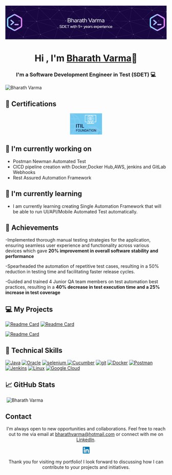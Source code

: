 <p align="center">
  <a href="https://www.linkedin.com/in/bharath-varma-87027493/" target="_blank" rel="noreferrer">
    <img src="images/Banner.png" alt="My banner">
  </a>
</p>

<h1 align="center">Hi , I'm <a href="https://www.linkedin.com/in/bharath-varma-87027493/" target="_blank" rel="noreferrer">Bharath Varma</a>👋 </h1>

<h3 align="center">I'm a Software Development Engineer in Test (SDET) 💻</h2>

<p align="left"> <img src="https://komarev.com/ghpvc/?username=bharath-ab&label=Profile%20views&color=0e75b6&style=flat" alt="Bharath Varma" /> </p>


## 🥇 Certifications
<p align="center">
  <img src="images/ITIL.png" alt="Bharath | ITIL Foundation" width="100 px"/>
</p>

## 🔭 I'm currently working on

- Postman Newman Automated Test
- CICD pipeline creation with Docker,Docker Hub,AWS, jenkins and GitLab Webhooks
- Rest Assured Automation Framework


## 🌱 I'm currently learning

- I am currently learning creating Single Automation Framework that will be able to run UI/API/Mobile Automated Test automatically.


## 🥇 Achievements

-Implemented thorough manual testing strategies for the application, ensuring
seamless user experience and functionality across various devices which gave
<b>20% improvement in overall software stability and performance</b>

-Spearheaded the automation of repetitive test cases, resulting in a 50% reduction in
testing time and facilitating faster release cycles.

-Guided and trained 4 Junior QA team members on test automation best practices,
resulting in a  <b>40% decrease in test execution time and a 25% increase in test
coverage </b>

## 💻 My Projects
[![Readme Card](https://github-readme-stats.vercel.app/api/pin/?username=bharath-ab&repo=ProductAPIRestAssured)](https://github.com/Bharath-ab/ProductAPIRestAssured)  [![Readme Card](https://github-readme-stats.vercel.app/api/pin/?username=bharath-ab&repo=Playwright)](https://github.com/Bharath-ab/Playwright)

[![Readme Card](https://github-readme-stats.vercel.app/api/pin/?username=bharath-ab&repo=PhoenixB2B)](https://github.com/Bharath-ab/PhoenixB2B)



## 💼 Technical Skills

<p align="left">
<a href="https://www.java.com/en/"><img src="https://www.vectorlogo.zone/logos/java/java-horizontal.svg" alt="Java" ></a>
<a href="https://www.oracle.com/in/database/"><img src="https://www.vectorlogo.zone/logos/oracle/oracle-ar21.svg" alt="Oracle" ></a>
<a href="https://www.selenium.dev" target="_blank" rel="noreferrer"> <img src="https://raw.githubusercontent.com/detain/svg-logos/780f25886640cef088af994181646db2f6b1a3f8/svg/selenium-logo.svg" alt="selenium" width="40" height="40" /> </a>
<a href="https://cucumber.io/"><img src="https://www.vectorlogo.zone/logos/cucumberio/cucumberio-ar21.svg" alt="Cucumber" ></a>
<a href="https://git-scm.com/"><img src="https://www.vectorlogo.zone/logos/git-scm/git-scm-ar21.svg" alt="git" ></a>
<a href="https://www.docker.com/"><img src="https://www.vectorlogo.zone/logos/docker/docker-ar21.svg" alt="Docker" ></a>
<a href="https://www.postman.com/"><img src="https://www.vectorlogo.zone/logos/getpostman/getpostman-ar21.svg" alt="Postman" ></a>
<a href="https://www.jenkins.io/"><img src="https://www.vectorlogo.zone/logos/jenkins/jenkins-ar21.svg" alt="Jenkins" ></a>
<a href="https://www.linux.org/"><img src="https://www.vectorlogo.zone/logos/linux/linux-ar21.svg" alt="Linux"></a>
<a href="https://cloud.google.com/"><img src="https://www.vectorlogo.zone/logos/google_cloud/google_cloud-ar21.svg" alt="Google Cloud"></a>


</p>

## 📈 GitHub Stats

<p>&nbsp;<img align="center" src="https://github-readme-stats.vercel.app/api?username=bharath-ab&show_icons=true&locale=en" alt="Bharath Varma" /></p>

## Contact

<p align="center">I'm always open to new opportunities and collaborations. Feel free to reach out to me via email at <a href="mailto:bharathvarma@hotmail.com">bharathvarma@hotmail.com</a> or connect with me on <a href="https://www.linkedin.com/in/bharath-varma-87027493/">LinkedIn</a>.</p>

  <p align="center">
  <a href="https://www.linkedin.com/in/bharath-varma-87027493/">
    <img src="images/linkedin.svg" alt="Bharath Varma | LinkedIn" width="21px"/>
  </a>

</p>

<p align="center">Thank you for visiting my portfolio! I look forward to discussing how I can contribute to your projects and initiatives.</p>
